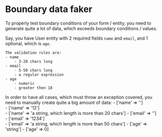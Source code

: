 Boundary data faker
=============

To properly test boundary conditions of your form / entity, you need to generate quite a lot of data, which exceeds boundary conditions / values.
 
Say, you have User entity with 2 required fields `name` and `email`, and 1 optional, which is `age`.
  
    The validation rules are:
    - name
        - 3-20 chars long
    - email
        - 5-50 chars long
        - a regular expression
    - age
        - numeric
        - greater then 18
    
In order to have all cases, which must throw an exception covered, you need to manually create quite a big amount of data:
    - ['name' => '']   
    - ['name' => '12']   
    - ['name' => 'a string, which length is more than 20 chars']
    - ['email' => '']   
    - ['email' => '1234']   
    - ['email' => 'a string, which length is more than 50 chars']
    - ['age' => 'string']
    - ['age' => 0]
